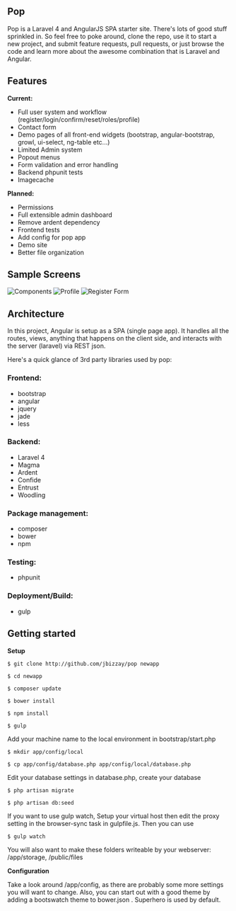 ## Pop

Pop is a Laravel 4 and AngularJS SPA starter site. There's lots of good stuff sprinkled in. So feel free to poke around, clone the repo, use it to start a new project, and submit feature requests, pull requests, or just browse the code and learn more about the awesome combination that is Laravel and Angular.


## Features

**Current:**
- Full user system and workflow (register/login/confirm/reset/roles/profile)
- Contact form
- Demo pages of all front-end widgets (bootstrap, angular-bootstrap, growl, ui-select, ng-table etc...)
- Limited Admin system
- Popout menus
- Form validation and error handling
- Backend phpunit tests
- Imagecache


**Planned:**
- Permissions
- Full extensible admin dashboard
- Remove ardent dependency
- Frontend tests
- Add config for pop app
- Demo site
- Better file organization


## Sample Screens

![Components](https://dl.dropboxusercontent.com/s/babjx516akaku9p/pop-screen-components.png?dl=0)
![Profile](https://dl.dropboxusercontent.com/s/9raclfdx5to4jw8/pop-screen-profile.png?dl=0)
![Register Form](https://dl.dropboxusercontent.com/s/pxyp09nfj2u19dl/pop-screen-register.png?dl=0)

## Architecture

In this project, Angular is setup as a SPA (single page app). It handles all the routes, views, anything that happens on the client side, and interacts with the server (laravel) via REST json.

Here's a quick glance of 3rd party libraries used by pop:


### Frontend:

- bootstrap
- angular
- jquery
- jade
- less


### Backend:

- Laravel 4
- Magma
- Ardent
- Confide
- Entrust
- Woodling


### Package management:

- composer
- bower
- npm


### Testing:

- phpunit


### Deployment/Build:

- gulp


## Getting started

**Setup**

    $ git clone http://github.com/jbizzay/pop newapp

    $ cd newapp

    $ composer update

    $ bower install

    $ npm install

    $ gulp

Add your machine name to the local environment in bootstrap/start.php

    $ mkdir app/config/local

    $ cp app/config/database.php app/config/local/database.php

Edit your database settings in database.php, create your database

    $ php artisan migrate

    $ php artisan db:seed

If you want to use gulp watch, Setup your virtual host then edit the proxy setting in the browser-sync task in gulpfile.js. Then you can use

    $ gulp watch

You will also want to make these folders writeable by your webserver: /app/storage, /public/files

**Configuration**

Take a look around /app/config, as there are probably some more settings you will want to change. Also, you can start out with a good theme by adding a bootswatch theme to bower.json . Superhero is used by default.



